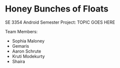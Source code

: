 # Honey Bunches of Floats
SE 3354 Android Semester Project: TOPIC GOES HERE

Team Members:
+ Sophia Maloney
+ Gemaris
+ Aaron Schrute
+ Kruti Modekurty
+ Shaira 
                  
